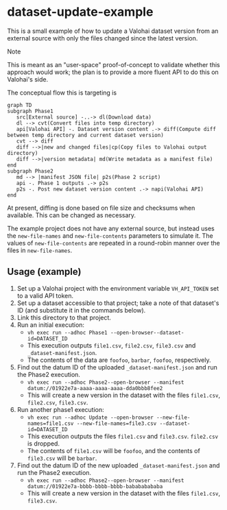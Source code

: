 # dataset-update-example

This is a small example of how to update a Valohai dataset version
from an external source with only the files changed since the latest version.

> [!NOTE]
> This is meant as an "user-space" proof-of-concept to validate whether this approach
> would work; the plan is to provide a more fluent API to do this on Valohai's side.

The conceptual flow this is targeting is

```mermaid
graph TD
subgraph Phase1
   src[External source] -..-> dl(Download data)
   dl --> cvt(Convert files into temp directory)
   api[Valohai API] -. Dataset version content .-> diff(Compute diff between temp directory and current dataset version)
   cvt --> diff
   diff -->|new and changed files|cp(Copy files to Valohai output directory)
   diff -->|version metadata| md(Write metadata as a manifest file)
end
subgraph Phase2
   md --> |manifest JSON file| p2s(Phase 2 script)
   api -. Phase 1 outputs .-> p2s
   p2s -. Post new dataset version content .-> napi(Valohai API)
end
```

At present, diffing is done based on file size and checksums when available.
This can be changed as necessary.

The example project does not have any external source,
but instead uses the `new-file-names` and `new-file-contents`
parameters to simulate it. The values of `new-file-contents` are repeated in a round-robin
manner over the files in `new-file-names`.

## Usage (example)

1. Set up a Valohai project with the environment variable `VH_API_TOKEN` set to a valid API token.
2. Set up a dataset accessible to that project; take a note of that dataset's ID (and substitute it in the commands below).
3. Link this directory to that project.
4. Run an initial execution:
   - `vh exec run --adhoc Phase1 --open-browser--dataset-id=DATASET_ID`
   - This execution outputs `file1.csv`, `file2.csv`, `file3.csv` and `_dataset-manifest.json`.
   - The contents of the data are `foofoo`, `barbar`, `foofoo`, respectively.
5. Find out the datum ID of the uploaded `_dataset-manifest.json` and run the Phase2 execution.
   - `vh exec run --adhoc Phase2--open-browser --manifest datum://01922e7a-aaaa-aaaa-aaaa-dda0bbb8fee2` 
   - This will create a new version in the dataset with the files `file1.csv`, `file2.csv`, `file3.csv`.
6. Run another phase1 execution:
   - `vh exec run --adhoc Update --open-browser --new-file-names=file1.csv --new-file-names=file3.csv --dataset-id=DATASET_ID`
   - This execution outputs the files `file1.csv` and `file3.csv`. `file2.csv` is dropped.
   - The contents of `file1.csv` will be `foofoo`, and the contents of `file3.csv` will be `barbar`.
7. Find out the datum ID of the new uploaded `_dataset-manifest.json` and run the Phase2 execution.
   - `vh exec run --adhoc Phase2--open-browser --manifest datum://01922e7a-bbbb-bbbb-bbbb-babababababa` 
   - This will create a new version in the dataset with the files `file1.csv`, `file3.csv`.
